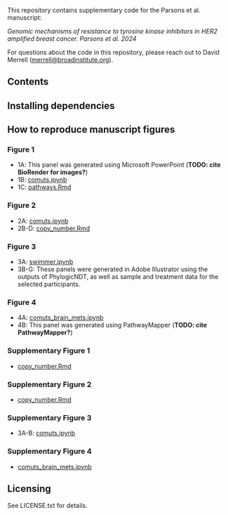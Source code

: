 
This repository contains supplementary code for the Parsons et al. manuscript:

_Genomic mechanisms of resistance to tyrosine kinase inhibitors in HER2 amplified breast cancer. Parsons et al. 2024_

For questions about the code in this repository, please reach out to David Merrell (merrell@broadinstitute.org).

## Contents

## Installing dependencies

## How to reproduce manuscript figures

### Figure 1
- 1A: This panel was generated using Microsoft PowerPoint (**TODO: cite BioRender for images?**)
- 1B: [comuts.ipynb](comuts.ipynb)
- 1C: [pathways.Rmd](pathways.Rmd)

### Figure 2
- 2A: [comuts.ipynb](comuts.ipynb)
- 2B-D: [copy_number.Rmd](copy_number.Rmd)

### Figure 3
- 3A: [swimmer.ipynb](swimmer.ipynb)
- 3B-G: These panels were generated in Adobe Illustrator using the outputs of PhylogicNDT, as well as sample and treatment data for the selected participants.

### Figure 4
- 4A: [comuts_brain_mets.ipynb](comuts_brain_mets.ipynb)
- 4B: This panel was generated using PathwayMapper (**TODO: cite PathwayMapper?**)

### Supplementary Figure 1
- [copy_number.Rmd](copy_number.Rmd)

### Supplementary Figure 2
- [copy_number.Rmd](copy_number.Rmd)

### Supplementary Figure 3
- 3A-B: [comuts.ipynb](comuts.ipynb)

### Supplementary Figure 4
- [comuts_brain_mets.ipynb](comuts_brain_mets.ipynb)

## Licensing

See LICENSE.txt for details.
